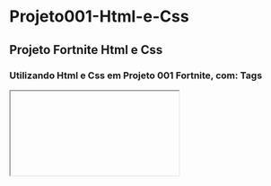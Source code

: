 # Projeto001-Html-e-Css
## Projeto Fortnite Html e Css
### Utilizando Html e Css em Projeto 001 Fortnite, com: Tags <p><a><iframe><link><target>
